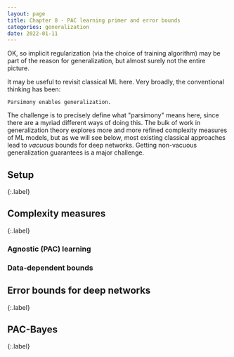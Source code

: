 ```yaml
---
layout: page
title: Chapter 8 - PAC learning primer and error bounds
categories: generalization
date: 2022-01-11
---
```


OK, so implicit regularization (via the choice of training algorithm) may be part of the reason for generalization, but almost surely not the entire picture.

It may be useful to revisit classical ML here. Very broadly, the conventional thinking has been:

```
Parsimony enables generalization.
```

The challenge is to precisely define what "parsimony" means here, since there are a myriad different ways of doing this. The bulk of work in generalization theory explores more and more refined complexity measures of ML models, but as we will see below, most existing classical approaches lead to *vacuous* bounds for deep networks. Getting non-vacuous generalization guarantees is a major challenge.

## Setup
{:.label}

## Complexity measures
{:.label}

### Agnostic (PAC) learning

### Data-dependent bounds

## Error bounds for deep networks
{:.label}

## PAC-Bayes
{:.label}
